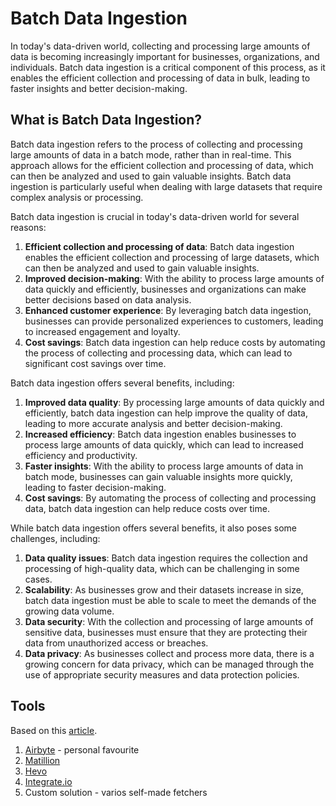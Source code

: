 # Batch Data Ingestion

In today's data-driven world, collecting and processing large amounts of data is becoming increasingly important for businesses, organizations, and individuals. Batch data ingestion is a critical component of this process, as
it enables the efficient collection and processing of data in bulk, leading to faster insights and better
decision-making.

## What is Batch Data Ingestion?

Batch data ingestion refers to the process of collecting and processing large amounts of data in a batch mode,
rather than in real-time. This approach allows for the efficient collection and processing of data, which can then
be analyzed and used to gain valuable insights. Batch data ingestion is particularly useful when dealing with
large datasets that require complex analysis or processing.

Batch data ingestion is crucial in today's data-driven world for several reasons:

1. **Efficient collection and processing of data**: Batch data ingestion enables the efficient collection and
processing of large datasets, which can then be analyzed and used to gain valuable insights.
2. **Improved decision-making**: With the ability to process large amounts of data quickly and efficiently,
businesses and organizations can make better decisions based on data analysis.
3. **Enhanced customer experience**: By leveraging batch data ingestion, businesses can provide personalized
experiences to customers, leading to increased engagement and loyalty.
4. **Cost savings**: Batch data ingestion can help reduce costs by automating the process of collecting and
processing data, which can lead to significant cost savings over time.

Batch data ingestion offers several benefits, including:

1. **Improved data quality**: By processing large amounts of data quickly and efficiently, batch data ingestion
can help improve the quality of data, leading to more accurate analysis and better decision-making.
2. **Increased efficiency**: Batch data ingestion enables businesses to process large amounts of data quickly,
which can lead to increased efficiency and productivity.
3. **Faster insights**: With the ability to process large amounts of data in batch mode, businesses can gain
valuable insights more quickly, leading to faster decision-making.
4. **Cost savings**: By automating the process of collecting and processing data, batch data ingestion can help
reduce costs over time.

While batch data ingestion offers several benefits, it also poses some challenges, including:

1. **Data quality issues**: Batch data ingestion requires the collection and processing of high-quality data,
which can be challenging in some cases.
2. **Scalability**: As businesses grow and their datasets increase in size, batch data ingestion must be able to scale to meet the demands of the growing data volume.
3. **Data security**: With the collection and processing of large amounts of sensitive data, businesses must ensure that they are protecting their data from unauthorized access or breaches.
4. **Data privacy**: As businesses collect and process more data, there is a growing concern for data privacy, which can be managed through the use of appropriate security measures and data protection policies.


## Tools

Based on this [article](https://www.integrate.io/blog/top-data-ingestion-tools/).

1. [Airbyte](https://airbyte.com/) - personal favourite
2. [Matillion](https://www.matillion.com/)
3. [Hevo](https://hevodata.com/)
4. [Integrate.io](https://www.integrate.io/)
4. Custom solution - varios self-made fetchers 